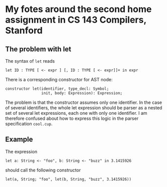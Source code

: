 # My fotes around the second home assignment in CS 143 Compilers, Stanford

## The problem with let

The syntax of `let` reads

```
let ID : TYPE [ <- expr ] [, ID : TYPE [ <- expr]]+ in expr
```

There is a corresponding constructor for AST node:

```
constructor let(identifier, type_decl: Symbol;
                init, body: Expression): Expression;
```

The problem is that the constructor assumes only one identifier. In
the case of several identifiers, the whole let expression should be
parser as a nested set of several let expressions, each one with only
one identifier. I am therefore confused about how to express this
logic in the parser specification `cool.cup`.

## Example

The expression

```
let a: String <- "foo", b: String <- "buzz" in 3.1415926
```

should call the following constructor

```
let(a, String; "foo", let(b, String, "buzz", 3.1415926))
```
